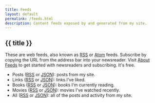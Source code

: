 ```yaml
---
title: Feeds
layout: default
permalink: /feeds.html
description: Content feeds exposed by and generated from my site.
---
```


<h2 class="page-header">{{ title }}</h2>

These are web feeds, also known as [RSS](https://en.wikipedia.org/wiki/RSS) or [Atom](https://en.wikipedia.org/wiki/Atom_(web_standard)) feeds. Subscribe by copying the URL from the address bar into your newsreader. Visit [About Feeds](https://aboutfeeds.com) to get started with newsreaders and subscribing. It's free.

- Posts ([RSS](https://feedpress.me/coryd) or [JSON](https://feedpress.me/coryd.json)): posts from my site.
- Links ([RSS](https://feedpress.me/coryd-links) or [JSON](https://feedpress.me/coryd-links.json)): links I've liked.
- Books ([RSS](https://feedpress.me/coryd-books) or [JSON](https://feedpress.me/coryd-books.json)): books I'm currently reading.
- Movies ([RSS](https://feedpress.me/coryd-movies) or [JSON](https://feedpress.me/coryd-books.json)): movies I've watched recently.
- All ([RSS](https://feedpress.me/coryd-all) or [JSON](https://feedpress.me/coryd-all.json)): all of the posts and activity from my site.
